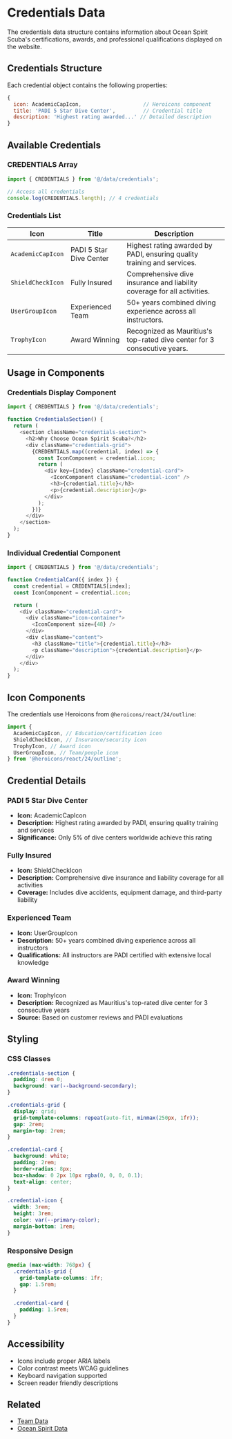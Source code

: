 # Credentials Data

The credentials data structure contains information about Ocean Spirit Scuba's certifications, awards, and professional qualifications displayed on the website.

## Credentials Structure

Each credential object contains the following properties:

```javascript
{
  icon: AcademicCapIcon,                    // Heroicons component
  title: 'PADI 5 Star Dive Center',         // Credential title
  description: 'Highest rating awarded...' // Detailed description
}
```

## Available Credentials

### CREDENTIALS Array

```javascript
import { CREDENTIALS } from '@/data/credentials';

// Access all credentials
console.log(CREDENTIALS.length); // 4 credentials
```

### Credentials List

| Icon              | Title                   | Description                                                              |
| ----------------- | ----------------------- | ------------------------------------------------------------------------ |
| `AcademicCapIcon` | PADI 5 Star Dive Center | Highest rating awarded by PADI, ensuring quality training and services.  |
| `ShieldCheckIcon` | Fully Insured           | Comprehensive dive insurance and liability coverage for all activities.  |
| `UserGroupIcon`   | Experienced Team        | 50+ years combined diving experience across all instructors.             |
| `TrophyIcon`      | Award Winning           | Recognized as Mauritius's top-rated dive center for 3 consecutive years. |

## Usage in Components

### Credentials Display Component

```javascript
import { CREDENTIALS } from '@/data/credentials';

function CredentialsSection() {
  return (
    <section className="credentials-section">
      <h2>Why Choose Ocean Spirit Scuba?</h2>
      <div className="credentials-grid">
        {CREDENTIALS.map((credential, index) => {
          const IconComponent = credential.icon;
          return (
            <div key={index} className="credential-card">
              <IconComponent className="credential-icon" />
              <h3>{credential.title}</h3>
              <p>{credential.description}</p>
            </div>
          );
        })}
      </div>
    </section>
  );
}
```

### Individual Credential Component

```javascript
import { CREDENTIALS } from '@/data/credentials';

function CredentialCard({ index }) {
  const credential = CREDENTIALS[index];
  const IconComponent = credential.icon;

  return (
    <div className="credential-card">
      <div className="icon-container">
        <IconComponent size={48} />
      </div>
      <div className="content">
        <h3 className="title">{credential.title}</h3>
        <p className="description">{credential.description}</p>
      </div>
    </div>
  );
}
```

## Icon Components

The credentials use Heroicons from `@heroicons/react/24/outline`:

```javascript
import {
  AcademicCapIcon, // Education/certification icon
  ShieldCheckIcon, // Insurance/security icon
  TrophyIcon, // Award icon
  UserGroupIcon, // Team/people icon
} from '@heroicons/react/24/outline';
```

## Credential Details

### PADI 5 Star Dive Center

- **Icon:** AcademicCapIcon
- **Description:** Highest rating awarded by PADI, ensuring quality training and services
- **Significance:** Only 5% of dive centers worldwide achieve this rating

### Fully Insured

- **Icon:** ShieldCheckIcon
- **Description:** Comprehensive dive insurance and liability coverage for all activities
- **Coverage:** Includes dive accidents, equipment damage, and third-party liability

### Experienced Team

- **Icon:** UserGroupIcon
- **Description:** 50+ years combined diving experience across all instructors
- **Qualifications:** All instructors are PADI certified with extensive local knowledge

### Award Winning

- **Icon:** TrophyIcon
- **Description:** Recognized as Mauritius's top-rated dive center for 3 consecutive years
- **Source:** Based on customer reviews and PADI evaluations

## Styling

### CSS Classes

```css
.credentials-section {
  padding: 4rem 0;
  background: var(--background-secondary);
}

.credentials-grid {
  display: grid;
  grid-template-columns: repeat(auto-fit, minmax(250px, 1fr));
  gap: 2rem;
  margin-top: 2rem;
}

.credential-card {
  background: white;
  padding: 2rem;
  border-radius: 8px;
  box-shadow: 0 2px 10px rgba(0, 0, 0, 0.1);
  text-align: center;
}

.credential-icon {
  width: 3rem;
  height: 3rem;
  color: var(--primary-color);
  margin-bottom: 1rem;
}
```

### Responsive Design

```css
@media (max-width: 768px) {
  .credentials-grid {
    grid-template-columns: 1fr;
    gap: 1.5rem;
  }

  .credential-card {
    padding: 1.5rem;
  }
}
```

## Accessibility

- Icons include proper ARIA labels
- Color contrast meets WCAG guidelines
- Keyboard navigation supported
- Screen reader friendly descriptions

## Related

- [Team Data](/api/data-team.md)
- [Ocean Spirit Data](/api/data-ocean-spirit.md)
